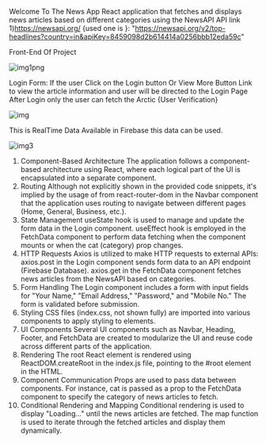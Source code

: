 Welcome To The News App 
React application that fetches and displays news articles based on different categories using the NewsAPI API link 1)https://newsapi.org/ 
  {used one is }: "https://newsapi.org/v2/top-headlines?country=in&apiKey=8459098d2b614414a0256bbb12eda59c"
  
  Front-End Of Project 
  
![img1png](https://github.com/pranayainchwar/news-app-reactjs/assets/122523118/a3ddafec-aba5-4230-9046-9195bbbe80b9)

Login Form: If the user Click on the Login button Or View More Button Link to view the article information and user will be directed to the Login Page After Login only the user can fetch the Arctic {User Verification}  

![img](https://github.com/pranayainchwar/news-app-reactjs/assets/122523118/18aaf17f-2223-4ad3-8d06-29642e0b4ffd)

This is RealTime Data Available in Firebase this data can be used.

![img3](https://github.com/pranayainchwar/news-app-reactjs/assets/122523118/87be6ff2-7b16-492c-955c-b95a11b9728e)


1. Component-Based Architecture
The application follows a component-based architecture using React, where each logical part of the UI is encapsulated into a separate component.
2. Routing
Although not explicitly shown in the provided code snippets, it's implied by the usage of <Link> from react-router-dom in the Navbar component that the application uses routing to navigate between different pages (Home, General, Business, etc.).
3. State Management
useState hook is used to manage and update the form data in the Login component.
useEffect hook is employed in the FetchData component to perform data fetching when the component mounts or when the cat (category) prop changes.
4. HTTP Requests
Axios is utilized to make HTTP requests to external APIs:
axios.post in the Login component sends form data to an API endpoint (Firebase Database).
axios.get in the FetchData component fetches news articles from the NewsAPI based on categories.
5. Form Handling
The Login component includes a form with input fields for "Your Name," "Email Address," "Password," and "Mobile No." The form is validated before submission.
6. Styling
CSS files (index.css, not shown fully) are imported into various components to apply styling to elements.
7. UI Components
Several UI components such as Navbar, Heading, Footer, and FetchData are created to modularize the UI and reuse code across different parts of the application.
8. Rendering
The root React element is rendered using ReactDOM.createRoot in the index.js file, pointing to the #root element in the HTML.
9. Component Communication
Props are used to pass data between components. For instance, cat is passed as a prop to the FetchData component to specify the category of news articles to fetch.
10. Conditional Rendering and Mapping
Conditional rendering is used to display "Loading..." until the news articles are fetched.
The map function is used to iterate through the fetched articles and display them dynamically.
